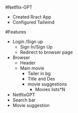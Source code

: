 
#Netflix-GPT
- Created Rract App
- Configured Tailwind

#Features
- Login /Sign up
  - Sign In/Sign Up
  - Redirect to browser page
- Browser 
  - Header
  - Main movie
    - Tailer in bg
    - Title and Des
    - movie suggestions
       - Movies lists*N
- NetflixGPT
 - Search bar
 - Movie suggestion